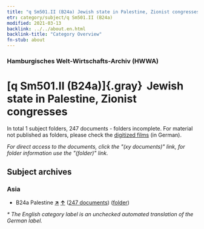 ```yaml
---
title: "q Sm501.II (B24a) Jewish state in Palestine, Zionist congresses"
etr: category/subject/q Sm501.II (B24a)
modified: 2021-03-13
backlink: ../../about.en.html
backlink-title: "Category Overview"
fn-stub: about
---
```


### Hamburgisches Welt-Wirtschafts-Archiv (HWWA)
# [q Sm501.II (B24a)]{.gray}&#8201; Jewish state in Palestine, Zionist congresses&#160; 





In total 1 subject folders, 247 documents - folders incomplete.
For material not published as folders, please check the [digitized films](/film/h1_sh) (in German).

_For direct access to the documents, click the "(xy documents)" link, for folder information use the "(folder)" link._

## Subject archives



### Asia

- B24a Palestine [**&nearr;**](../../../geo/i/141115/about.en.html "Palestine (all folders)") [**&uarr;**](../../../geo/about.en.html#B24a "Country category system") (<a href="https://pm20.zbw.eu/dfgview/sh/141115,146034" title="about: Palestine : Jewish state in Palestine, Zionist congresses" target="_blank">247 documents</a>) ([folder](../../../../folder/sh/1411xx/141115/1460xx/146034/about.en.html))


_* The English category label is an unchecked automated translation of the German label._

